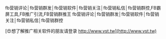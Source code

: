 fb营销评论│fb营销群发│fb营销软件│fb营销关注│fb营销私信│fb营销群控,FB霸屏工具,FB推广引流,FB营销群推王
fb营销评论│fb营销群发│fb营销软件│fb营销关注│fb营销私信│fb营销群控

[😍想了解推广相关软件的朋友请登录 http://www.vst.tw](http://www.vst.tw)



